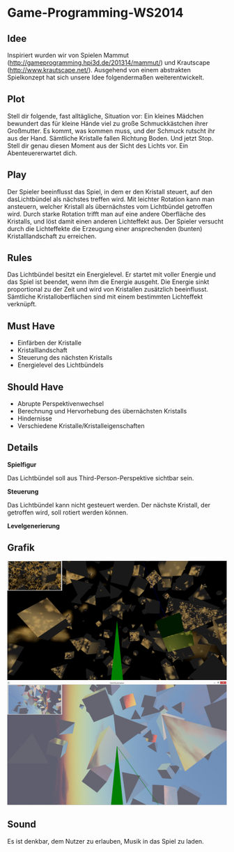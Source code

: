 Game-Programming-WS2014
=======================
Idee
--------------
Inspiriert wurden wir von Spielen Mammut (http://gameprogramming.hpi3d.de/201314/mammut/) und Krautscape (http://www.krautscape.net/). Ausgehend von einem abstrakten Spielkonzept hat sich unsere Idee folgendermaßen weiterentwickelt. 

Plot
--------------
Stell dir folgende, fast alltägliche, Situation vor: 
Ein kleines Mädchen bewundert das für kleine Hände viel zu große Schmuckkästchen ihrer Großmutter. Es kommt, was kommen muss, und der Schmuck rutscht ihr aus der Hand. Sämtliche Kristalle fallen Richtung Boden. Und jetzt Stop. Stell dir genau diesen Moment aus der Sicht des Lichts vor. Ein Abenteuererwartet dich.

Play
--------------
Der Spieler beeinflusst das Spiel, in dem er den Kristall steuert, auf den dasLichtbündel als nächstes treffen wird. Mit leichter Rotation kann man ansteuern, welcher Kristall als übernächstes vom Lichtbündel getroffen wird. Durch starke Rotation trifft man auf eine andere Oberfläche des Kristalls, und löst damit einen anderen Lichteffekt aus. Der Spieler versucht durch die Lichteffekte die Erzeugung einer ansprechenden (bunten) Kristalllandschaft zu erreichen.

Rules
--------------
Das Lichtbündel besitzt ein Energielevel. Er startet mit voller Energie und das Spiel ist beendet, wenn ihm die Energie ausgeht. Die Energie sinkt proportional zu der Zeit und wird von Kristallen zusätzlich beeinflusst. Sämtliche Kristalloberflächen sind mit einem bestimmten Lichteffekt verknüpft.

Must Have
--------------
* Einfärben der Kristalle
* Kristalllandschaft
* Steuerung des nächsten Kristalls
* Energielevel des Lichtbündels

Should Have
--------------
* Abrupte Perspektivenwechsel
* Berechnung und Hervorhebung des übernächsten Kristalls
* Hindernisse
* Verschiedene Kristalle/Kristalleigenschaften

Details
--------------
**Spielfigur**

Das Lichtbündel soll aus Third-Person-Perspektive sichtbar sein. 

**Steuerung**

Das Lichtbündel kann nicht gesteuert werden. Der nächste Kristall, der getroffen wird, soll rotiert werden können.

**Levelgenerierung**

Grafik
--------------
![Gem Illuminator Gold](/data/gemilluminatorgold.png)
![Gem Illuminator Sky](/data/gemilluminatorsky.png)

Sound
--------------
Es ist denkbar, dem Nutzer zu erlauben, Musik in das Spiel zu laden.